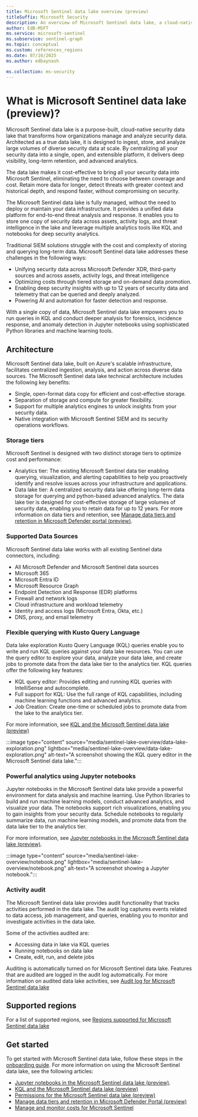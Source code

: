 ```yaml
---  
title: Microsoft Sentinel data lake overview (preview)
titleSuffix: Microsoft Security  
description: An overview of Microsoft Sentinel data lake, a cloud-native platform that extends Microsoft Sentinel with highly scalable, cost-effective long-term storage, advanced analytics, and AI-driven security operations.
author: EdB-MSFT  
ms.service: microsoft-sentinel  
ms.subservice: sentinel-graph
ms.topic: conceptual
ms.custom: references_regions
ms.date: 07/16/2025
ms.author: edbaynash  

ms.collection: ms-security  
---  
```



# What is Microsoft Sentinel data lake (preview)?

Microsoft Sentinel data lake is a purpose-built, cloud-native security data lake that transforms how organizations manage and analyze security data. Architected as a true data lake, it is designed to ingest, store, and analyze large volumes of diverse security data at scale. By centralizing all your security data into a single, open, and extensible platform, it delivers deep visibility, long-term retention, and advanced analytics.  
  
The data lake makes it cost-effective to bring all your security data into Microsoft Sentinel, eliminating the need to choose between coverage and cost. Retain more data for longer, detect threats with greater context and historical depth, and respond faster, without compromising on security.  

The Microsoft Sentinel data lake is fully managed, without the need to deploy or maintain your data infrastructure. It provides a unified data platform for end-to-end threat analysis and response. It enables you to store one copy of security data across assets, activity logs, and threat intelligence in the lake and leverage multiple analytics tools like KQL and notebooks for deep security analytics.

Traditional SIEM solutions struggle with the cost and complexity of storing and querying long-term data. Microsoft Sentinel data lake addresses these challenges in the following ways:

+ Unifying security data across Microsoft Defender XDR, third-party sources and across assets, activity logs, and threat intelligence 
+ Optimizing costs through tiered storage and on-demand data promotion. 
+ Enabling deep security insights with up to 12 years of security data and telemetry that can be queried and deeply analyzed. 
+ Powering AI and automation for faster detection and response.

With a single copy of data, Microsoft Sentinel data lake empowers you to run queries in KQL and conduct deeper analysis for forensics, incidence response, and anomaly detection in Jupyter notebooks using sophisticated Python libraries and machine learning tools. 

## Architecture

Microsoft Sentinel data lake, built on Azure's scalable infrastructure, facilitates centralized ingestion, analysis, and action across diverse data sources. The Microsoft Sentinel data lake technical architecture includes the following key benefits: 

+ Single, open-format data copy for efficient and cost-effective storage. 
+ Separation of storage and compute for greater flexibility. 
+ Support for multiple analytics engines to unlock insights from your security data. 
+ Native integration with Microsoft Sentinel SIEM and its security operations workflows. 

### Storage tiers

Microsoft Sentinel is designed with two distinct storage tiers to optimize cost and performance:

+ Analytics tier: The existing Microsoft Sentinel data tier enabling querying, visualization, and alerting capabilities to help you proactively identify and resolve issues across your infrastructure and applications. 
+ Data lake tier: A centralized security data lake offering long-term data storage for querying and python-based advanced analytics. The data lake tier is designed for cost-effective storage of large volumes of security data, enabling you to retain data for up to 12 years. For more information on data tiers and retention, see [Manage data tiers and retention in Microsoft Defender portal (preview)](https://aka.ms/manage-data-defender-portal-overview).


### Supported Data Sources

Microsoft Sentinel data lake works with all existing Sentinel data connectors, including: 
+ All Microsoft Defender and Microsoft Sentinel data sources
+ Microsoft 365
+ Microsoft Entra ID
+ Microsoft Resource Graph
+ Endpoint Detection and Response (EDR) platforms
+ Firewall and network logs
+ Cloud infrastructure and workload telemetry
+ Identity and access logs (Microsoft Entra, Okta, etc.)
+ DNS, proxy, and email telemetry


### Flexible querying with Kusto Query Language

Data lake exploration Kusto Query Language (KQL) queries enable you to write and run KQL queries against your data lake resources. You can use the query editor to explore your data, analyze your data lake, and create jobs to promote data from the data lake tier to the analytics tier.
KQL queries offer the following key features:

+ KQL query editor: Provides editing and running KQL queries with IntelliSense and autocomplete.
+ Full support for KQL: Use the full range of KQL capabilities, including machine learning functions and advanced analytics.
+ Job Creation: Create one-time or scheduled jobs to promote data from the lake to the analytics tier.

For more information, see [KQL and the Microsoft Sentinel data lake (preview)](kql-overview.md)

:::image type="content" source="media/sentinel-lake-overview/data-lake-exploration.png" lightbox="media/sentinel-lake-overview/data-lake-exploration.png" alt-text="A screenshot showing the KQL query editor in the Microsoft Sentinel data lake.":::

### Powerful analytics using Jupyter notebooks

Jupyter notebooks in the Microsoft Sentinel data lake provide a powerful environment for data analysis and machine learning. Use Python libraries to build and run machine learning models, conduct advanced analytics, and visualize your data. The notebooks support rich visualizations, enabling you to gain insights from your security data. Schedule notebooks to regularly summarize data, run machine learning models, and promote data from the data lake tier to the analytics tier.

For more information, see [Jupyter notebooks in the Microsoft Sentinel data lake (preview)](notebooks-overview.md).

:::image type="content" source="media/sentinel-lake-overview/notebook.png" lightbox="media/sentinel-lake-overview/notebook.png" alt-text="A screenshot showing a Jupyter notebook."::: 

### Activity audit
The Microsoft Sentinel data lake provides audit functionality that tracks activities performed in the data lake. The audit log captures events related to data access, job management, and queries, enabling you to monitor and investigate activities in the data lake.

Some of the activities audited are: 
+ Accessing data in lake via KQL queries
+ Running notebooks on data lake
+ Create, edit, run, and delete jobs 

Auditing is automatically turned on for Microsoft Sentinel data lake. Features that are audited are logged in the audit log automatically. 
For more information on audited data lake activities, see [Audit log for Microsoft Sentinel data lake](./auditing-lake-activities.md)

## Supported regions

For a list of supported regions, see [Regions supported for Microsoft Sentinel data lake](../geographical-availability-data-residency.md#regions-supported-for-microsoft-sentinel-data-lake) 

 
## Get started

To get started with Microsoft Sentinel data lake, follow these steps in the [onboarding guide](sentinel-lake-onboarding.md). 
For more information on using the Microsoft Sentinel data lake, see the following articles:
+ [Jupyter notebooks in the Microsoft Sentinel data lake (preview)](notebooks-overview.md).
+ [KQL and the Microsoft Sentinel data lake (preview)](kql-overview.md)
+ [Permissions for the Microsoft Sentinel data lake (preview)](../roles.md#roles-and-permissions-for-the-microsoft-sentinel-data-lake-preview) 
+ [Manage data tiers and retention in Microsoft Defender Portal (preview)](https://aka.ms/manage-data-defender-portal-overview) 
+ [Manage and monitor costs for Microsoft Sentinel](../billing-monitor-costs.md)
